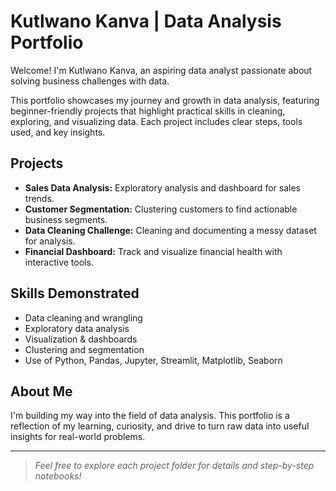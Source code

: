 # Kutlwano Kanva | Data Analysis Portfolio

Welcome! I'm Kutlwano Kanva, an aspiring data analyst passionate about solving business challenges with data.

This portfolio showcases my journey and growth in data analysis, featuring beginner-friendly projects that highlight practical skills in cleaning, exploring, and visualizing data. Each project includes clear steps, tools used, and key insights.

## Projects

- **Sales Data Analysis:** Exploratory analysis and dashboard for sales trends.  
- **Customer Segmentation:** Clustering customers to find actionable business segments.  
- **Data Cleaning Challenge:** Cleaning and documenting a messy dataset for analysis.  
- **Financial Dashboard:** Track and visualize financial health with interactive tools.

## Skills Demonstrated

- Data cleaning and wrangling  
- Exploratory data analysis  
- Visualization & dashboards  
- Clustering and segmentation  
- Use of Python, Pandas, Jupyter, Streamlit, Matplotlib, Seaborn

## About Me

I'm building my way into the field of data analysis. This portfolio is a reflection of my learning, curiosity, and drive to turn raw data into useful insights for real-world problems.

---

> *Feel free to explore each project folder for details and step-by-step notebooks!*